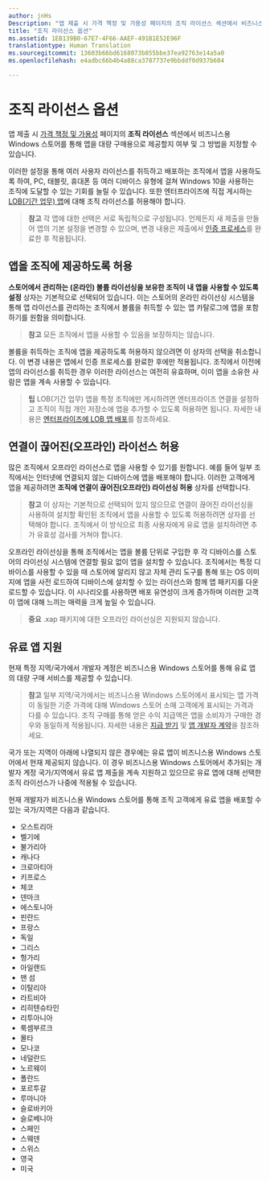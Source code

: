 ```yaml
---
author: jnHs
Description: "앱 제출 시 가격 책정 및 가용성 페이지의 조직 라이선스 섹션에서 비즈니스용 Windows 스토어를 통해 앱을 대량 구매용으로 제공할지 여부 및 그 방법을 지정할 수 있습니다."
title: "조직 라이선스 옵션"
ms.assetid: 1EB139B0-67E7-4F66-AAEF-491B1E52E96F
translationtype: Human Translation
ms.sourcegitcommit: 13603b66bd6168073b855bbe37ea92763e14a5a0
ms.openlocfilehash: e4adbc66b4b4a88ca3787737e9bbddf0d937b604

---
```


# 조직 라이선스 옵션


앱 제출 시 [가격 책정 및 가용성](set-app-pricing-and-availability.md#organizational-licensing) 페이지의 **조직 라이선스** 섹션에서 비즈니스용 Windows 스토어를 통해 앱을 대량 구매용으로 제공할지 여부 및 그 방법을 지정할 수 있습니다.

이러한 설정을 통해 여러 사용자 라이선스를 취득하고 배포하는 조직에서 앱을 사용하도록 하여, PC, 태블릿, 휴대폰 등 여러 디바이스 유형에 걸쳐 Windows 10을 사용하는 조직에 도달할 수 있는 기회를 늘릴 수 있습니다. 또한 엔터프라이즈에 직접 게시하는 [LOB(기간 업무) 앱](distribute-lob-apps-to-enterprises.md)에 대해 조직 라이선스를 허용해야 합니다.

> **참고** 각 앱에 대한 선택은 서로 독립적으로 구성됩니다. 언제든지 새 제출을 만들어 앱의 기본 설정을 변경할 수 있으며, 변경 내용은 제출에서 [인증 프로세스](the-app-certification-process.md)를 완료한 후 적용됩니다.

## 앱을 조직에 제공하도록 허용

**스토어에서 관리하는 (온라인) 볼륨 라이선싱을 보유한 조직이 내 앱을 사용할 수 있도록 설정** 상자는 기본적으로 선택되어 있습니다. 이는 스토어의 온라인 라이선싱 시스템을 통해 앱 라이선스를 관리하는 조직에서 볼륨을 취득할 수 있는 앱 카탈로그에 앱을 포함하기를 원함을 의미합니다.

> **참고** 모든 조직에서 앱을 사용할 수 있음을 보장하지는 않습니다.

볼륨을 취득하는 조직에 앱을 제공하도록 허용하지 않으려면 이 상자의 선택을 취소합니다. 이 변경 내용은 앱에서 인증 프로세스를 완료한 후에만 적용됩니다. 조직에서 이전에 앱의 라이선스를 취득한 경우 이러한 라이선스는 여전히 유효하며, 이미 앱을 소유한 사람은 앱을 계속 사용할 수 있습니다.

> **팁** LOB(기간 업무) 앱을 특정 조직에만 게시하려면 엔터프라이즈 연결을 설정하고 조직이 직접 개인 저장소에 앱을 추가할 수 있도록 허용하면 됩니다. 자세한 내용은 [엔터프라이즈에 LOB 앱 배포](distribute-lob-apps-to-enterprises.md)를 참조하세요.

## 연결이 끊어진(오프라인) 라이선스 허용


많은 조직에서 오프라인 라이선스로 앱을 사용할 수 있기를 원합니다. 예를 들어 일부 조직에서는 인터넷에 연결되지 않는 디바이스에 앱을 배포해야 합니다. 이러한 고객에게 앱을 제공하려면 **조직에 연결이 끊어진(오프라인) 라이선싱 허용** 상자를 선택합니다.

> **참고** 이 상자는 기본적으로 선택되어 있지 않으므로 연결이 끊어진 라이선싱을 사용하여 설치할 확인된 조직에서 앱을 사용할 수 있도록 허용하려면 상자를 선택해야 합니다. 조직에서 이 방식으로 최종 사용자에게 유료 앱을 설치하려면 추가 유효성 검사를 거쳐야 합니다.

오프라인 라이선싱을 통해 조직에서는 앱을 볼륨 단위로 구입한 후 각 디바이스를 스토어의 라이선싱 시스템에 연결할 필요 없이 앱을 설치할 수 있습니다. 조직에서는 특정 디바이스를 사용할 수 있을 때 스토어에 알리지 않고 자체 관리 도구를 통해 또는 OS 이미지에 앱을 사전 로드하여 디바이스에 설치할 수 있는 라이선스와 함께 앱 패키지를 다운로드할 수 있습니다. 이 시나리오를 사용하면 배포 유연성이 크게 증가하며 이러한 고객이 앱에 대해 느끼는 매력을 크게 높일 수 있습니다.

> **중요** .xap 패키지에 대한 오프라인 라이선싱은 지원되지 않습니다.  

 
## 유료 앱 지원

현재 특정 지역/국가에서 개발자 계정은 비즈니스용 Windows 스토어를 통해 유료 앱의 대량 구매 서비스를 제공할 수 있습니다. 

> **참고** 일부 지역/국가에서는 비즈니스용 Windows 스토어에서 표시되는 앱 가격이 동일한 기준 가격에 대해 Windows 스토어 소매 고객에게 표시되는 가격과 다를 수 있습니다. 조직 구매를 통해 얻은 수익 지급액은 앱을 소비자가 구매한 경우와 동일하게 적용됩니다. 자세한 내용은 [지급 받기](getting-paid-apps.md) 및 [앱 개발자 계약](https://msdn.microsoft.com/library/windows/apps/hh694058)을 참조하세요.

국가 또는 지역이 아래에 나열되지 않은 경우에는 유료 앱이 비즈니스용 Windows 스토어에서 현재 제공되지 않습니다. 이 경우 비즈니스용 Windows 스토어에서 추가되는 개발자 계정 국가/지역에서 유료 앱 제출을 계속 지원하고 있으므로 유료 앱에 대해 선택한 조직 라이선스가 나중에 적용될 수 있습니다. 

현재 개발자가 비즈니스용 Windows 스토어를 통해 조직 고객에게 유료 앱을 배포할 수 있는 국가/지역은 다음과 같습니다.

- 오스트리아
- 벨기에
- 불가리아
- 캐나다
- 크로아티아
- 키프로스
- 체코
- 덴마크
- 에스토니아
- 핀란드
- 프랑스
- 독일
- 그리스
- 헝가리
- 아일랜드
- 맨 섬
- 이탈리아
- 라트비아
- 리히텐슈타인
- 리투아니아
- 룩셈부르크
- 몰타
- 모나코
- 네덜란드
- 노르웨이
- 폴란드
- 포르투갈
- 루마니아
- 슬로바키아
- 슬로베니아
- 스페인
- 스웨덴
- 스위스
- 영국
- 미국



<!--HONumber=Jun16_HO5-->


